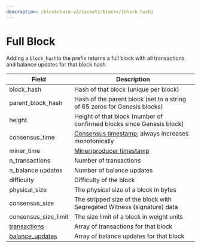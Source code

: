 ```yaml
---
description: /blockchain-v2/{asset}/blocks/{block_hash}
---
```


# Full Block

Adding a `block_hash`to the prefix returns a full block with all transactions and balance updates for that block hash.

| Field                                     | Description                                                                                                      |
| ----------------------------------------- | ---------------------------------------------------------------------------------------------------------------- |
| block\_hash                               | Hash of that block (unique per block)                                                                            |
| parent\_block\_hash                       | Hash of the parent block (set to a string of 65 zeros for Genesis blocks)                                        |
| height                                    | Height of that block (number of confirmed blocks since Genesis block)                                            |
| consensus\_time                           | [Consensus timestamp](../../on-chain-data/atlas-overview.md#consensus-timestamp); always increases monotonically |
| miner\_time                               | [Miner/producer timestamp](../../on-chain-data/atlas-overview.md#miner-timestamps)                               |
| n\_transactions                           | Number of transactions                                                                                           |
| n\_balance updates                        | Number of balance updates                                                                                        |
| difficulty                                | Difficulty of the block                                                                                          |
| physical\_size                            | The physical size of a block in bytes                                                                            |
| consensus\_size                           | The stripped size of the block with Segregated Witness (signature) data                                          |
| consensus\_size\_limit                    | The size limit of a block in weight units                                                                        |
| [transactions](../transactions/)          | Array of transactions for that block                                                                             |
| [balance\_updates](../balance-updates.md) | Array of balance updates for that block                                                                          |
